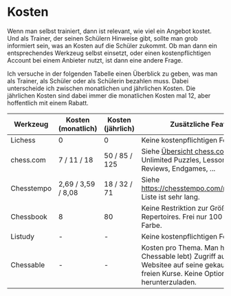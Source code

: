 # Kosten

Wenn man selbst trainiert, dann ist relevant, wie viel ein Angebot kostet. Und als Trainer, der seinen Schülern Hinweise gibt, sollte man grob informiert sein, was an Kosten auf die Schüler zukommt. Ob man dann ein entsprechendes Werkzeug selbst einsetzt, oder einen kostenpflichtigen Account bei einem Anbieter nutzt, ist dann eine andere Frage.

Ich versuche in der folgenden Tabelle einen Überblick zu geben, was man als Trainer, als Schüler oder als Schülerin bezahlen muss. Dabei unterscheide ich zwischen monatlichen und jährlichen Kosten. Die jährlichen Kosten sind dabei immer die monatlichen Kosten mal 12, aber hoffentlich mit einem Rabatt.

| Werkzeug | Kosten (monatlich) | Kosten (jährlich) | Zusätzliche Features                                                                                                                                   |
|----------|--------------------|-------------------|--------------------------------------------------------------------------------------------------------------------------------------------------------|
| Lichess  | 0                  | 0                 | Keine kostenpflichtigen Feature                                                                                                                        |
| chess.com | 7 / 11 / 18 | 50 / 85 / 125 | Siehe [Übersicht chess.com](https://www.chess.com/membership?c=no_ads): Werbung, Unlimited Puzzles, Lessons, Game Reviews, Endgames, ...               |
| Chesstempo | 2,69 / 3,59 / 8,08 | 18 / 32 / 71 | Siehe https://chesstempo.com/memberships/ Liste ist sehr lang.                                                                                         | 
| Chessbook | 8 | 80 | Keine Restriktion zur Größe des Repertoires. Frei nur 100 Züge pro Farbe.                                                                              |
| Listudy | - | - | Keine kostenpflichtigen Feature.                                                                                                                       |
| Chessable | - | - | Kosten pro Thema. Man hat (solange Chessable lebt) Zugriff auf die Websitee auf seine gekauften und freien Kurse. Keine Option, diese herunterzuladen. |
